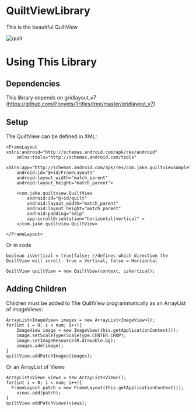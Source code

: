 # QuiltViewLibrary

This is the beautiful QuiltView

![quilt](http://dl.dropbox.com/u/36133003/quilt.png "QuiltView")

# Using This Library

Dependencies
------------
This library depends on gridlayout_v7 (https://github.com/Ponyets/Trifles/tree/master/gridlayout_v7)

Setup
-----

The QuiltView can be defined in XML:

    <FrameLayout xmlns:android="http://schemas.android.com/apk/res/android"
        xmlns:tools="http://schemas.android.com/tools"
        xmlns:app="http://schemas.android.com/apk/res/com.jake.quiltviewsample"
        android:id="@+id/FrameLayout1"
        android:layout_width="match_parent"
        android:layout_height="match_parent">
    
        <com.jake.quiltview.QuiltView
            android:id="@+id/quilt"
            android:layout_width="match_parent"
            android:layout_height="match_parent"
            android:padding="5dip"
            app:scrollOrientation="horizontal|vertical" >
        </com.jake.quiltview.QuiltView>
    
    </FrameLayout>
    
Or in code
    
    boolean isVertical = true|false; //defines which direction the QuiltView will scroll: true = Vertical, false = Horizontal
    
    QuiltView quiltView = new QuiltView(context, isVertical);
    
    
Adding Children
---------------

Children must be added to The QuiltView programmatically as an ArrayList of ImageViews:

    ArrayList<ImageView> images = new ArrayList<ImageView>();
    for(int i = 0; i < num; i++){
    	ImageView image = new ImageView(this.getApplicationContext());
    	image.setScaleType(ScaleType.CENTER_CROP);
    	image.setImageResource(R.drawable.bg);
    	images.add(image);
    }
    quiltView.addPatchImages(images);

Or an ArrayList of Views

    ArrayList<View> views = new ArrayList<View>();
    for(int i = 0; i < num; i++){
      FrameLayout patch = new FrameLayout(this.getApplicationContext());
    	views.add(patch);
    }
    quiltView.addPatchViews(views);


